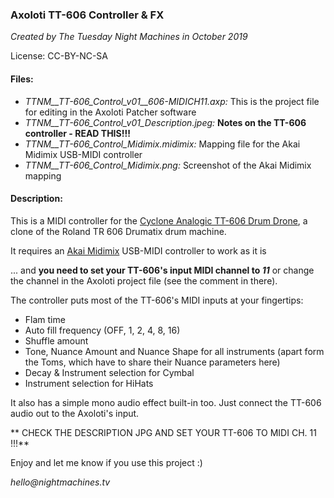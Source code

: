 ### Axoloti TT-606 Controller & FX
_Created by The Tuesday Night Machines in October 2019_

License: CC-BY-NC-SA

#### Files:
- _TTNM__TT-606_Control_v01__606-MIDICH11.axp:_ This is the project file for editing in the Axoloti Patcher software
- _TTNM__TT-606_Control_v01_Description.jpeg:_ **Notes on the TT-606 controller - READ THIS!!!**
- _TTNM__TT-606_Control_Midimix.midimix:_ Mapping file for the Akai Midimix USB-MIDI controller
- _TTNM__TT-606_Control_Midimix.png:_ Screenshot of the Akai Midimix mapping


#### Description:
This is a MIDI controller for the [Cyclone Analogic TT-606 Drum Drone](https://www.cyclone-analogic.fr/en/85-drum-drone-tt-606-8606164010378.html), a clone of the Roland TR 606 Drumatix drum machine.

It requires an [Akai Midimix](https://www.akaipro.com/midimix) USB-MIDI controller to work as it is

... and **you need to set your TT-606's input MIDI channel to _11_** or change the channel in the Axoloti project file (see the comment in there).

The controller puts most of the TT-606's MIDI inputs at your fingertips:
- Flam time
- Auto fill frequency (OFF, 1, 2, 4, 8, 16)
- Shuffle amount
- Tone, Nuance Amount and Nuance Shape for all instruments (apart form the Toms, which have to share their Nuance parameters here)
- Decay & Instrument selection for Cymbal
- Instrument selection for HiHats

It also has a simple mono audio effect built-in too. Just connect the TT-606 audio out to the Axoloti's input. 

** CHECK THE DESCRIPTION JPG AND SET YOUR TT-606 TO MIDI CH. 11 !!!**

Enjoy and let me know if you use this project :)

_hello@nightmachines.tv_

